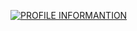 


[![PROFILE INFORMANTION](https://user-images.githubusercontent.com/94268593/160229035-7a7e156c-400c-4c28-a209-43ecc6660fec.png)](https://bit.ly/3NlbBGN)





